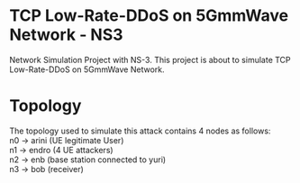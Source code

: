 # TCP Low-Rate-DDoS on 5GmmWave Network - NS3
Network Simulation Project with NS-3. This project is about to simulate TCP Low-Rate-DDoS on 5GmmWave Network.


# Topology
The topology used to simulate this attack contains 4 nodes as follows:\
n0 -> arini (UE legitimate User)\
n1 -> endro (4 UE attackers)\
n2 -> enb (base station connected to yuri)\
n3 -> bob (receiver)

